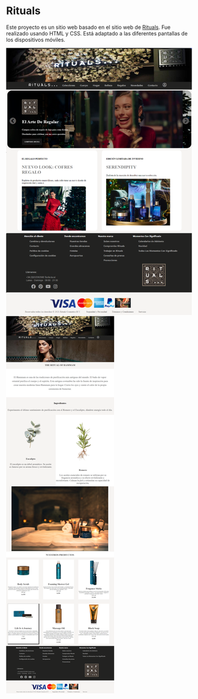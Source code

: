 # Rituals

Este proyecto es un sitio web basado en el sitio web de <a href="https://www.rituals.com/">Rituals</a>. Fue realizado usando HTML y CSS. 
Está adaptado a las diferentes pantallas de los dispositivos móviles.

<img src="https://github.com/jsborbon/jsborbon/blob/main/images/Rituals.png" title="Rituals" alt="Rituals Website Copy">
<img src="https://github.com/jsborbon/jsborbon/blob/main/images/Rituals2.png" title="Rituals" alt="Rituals Website Copy">
